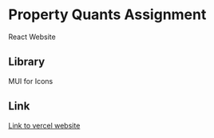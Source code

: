 # Property Quants Assignment

React Website

## Library

MUI for Icons

## Link
[Link to vercel website](https://property-quants-assignment.vercel.app/)
